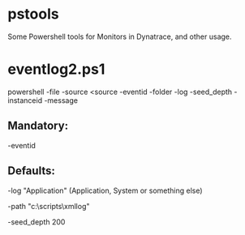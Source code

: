 # pstools
Some Powershell tools for Monitors in Dynatrace, and other usage.

# eventlog2.ps1
powershell -file <location of script> -source <source -eventid <eventid> -folder <folder> -log <log> -seed_depth <max number of log entries> -instanceid <instance id> -message <message>

## Mandatory:

-eventid

## Defaults:

-log "Application" (Application, System or something else)

-path "c:\scripts\xmllog"

-seed_depth 200


